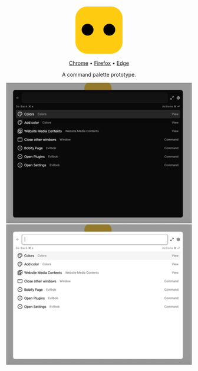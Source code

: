 <p align="center">
    <img src="https://raw.githubusercontent.com/otis11/evilbob/refs/heads/main/src/media/evilbob-icon-128x128.png">
</p>
<p align="center">
    <a target="_blank" href="https://chromewebstore.google.com/detail/bob-command-palette/ofdklnmcjbihdajkbnfjpcamifkpngdl">Chrome</a>
    •
    <a target="_blank" href="https://addons.mozilla.org/de/firefox/addon/bob-command-palette">Firefox</a>
    •
    <a target="_blank" href="https://microsoftedge.microsoft.com/addons/detail/bobcommandpalette/nikplhepafilmghdhfkkkbjogblchima">Edge</a>
</p>
<p align="center">
A command palette prototype.
</p>


![Evilbob Dark](./src/media/evilbob-dark.png)
![Evilbob Light](./src/media/evilbob-light.png)

